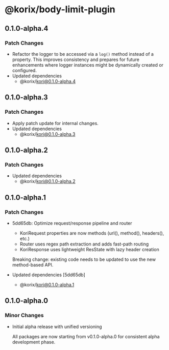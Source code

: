# @korix/body-limit-plugin

## 0.1.0-alpha.4

### Patch Changes

- Refactor the logger to be accessed via a `log()` method instead of a property. This improves consistency and prepares for future enhancements where logger instances might be dynamically created or configured.
- Updated dependencies
  - @korix/kori@0.1.0-alpha.4

## 0.1.0-alpha.3

### Patch Changes

- Apply patch update for internal changes.
- Updated dependencies
  - @korix/kori@0.1.0-alpha.3

## 0.1.0-alpha.2

### Patch Changes

- Updated dependencies
  - @korix/kori@0.1.0-alpha.2

## 0.1.0-alpha.1

### Patch Changes

- 5dd65db: Optimize request/response pipeline and router

  - KoriRequest properties are now methods (url(), method(), headers(), etc.)
  - Router uses regex path extraction and adds fast-path routing
  - KoriResponse uses lightweight ResState with lazy header creation

  Breaking change: existing code needs to be updated to use the new method-based API.

- Updated dependencies [5dd65db]
  - @korix/kori@0.1.0-alpha.1

## 0.1.0-alpha.0

### Minor Changes

- Initial alpha release with unified versioning

  All packages are now starting from v0.1.0-alpha.0 for consistent alpha development phase.
